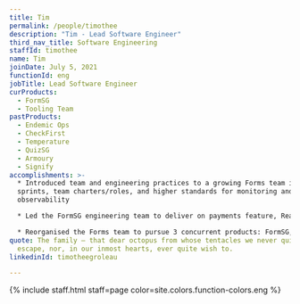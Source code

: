 ```yaml
---
title: Tim
permalink: /people/timothee
description: "Tim - Lead Software Engineer"
third_nav_title: Software Engineering
staffId: timothee
name: Tim
joinDate: July 5, 2021
functionId: eng
jobTitle: Lead Software Engineer
curProducts:
  - FormSG
  - Tooling Team
pastProducts:
  - Endemic Ops
  - CheckFirst
  - Temperature
  - QuizSG
  - Armoury
  - Signify
accomplishments: >-
  * Introduced team and engineering practices to a growing Forms team including
  sprints, team charters/roles, and higher standards for monitoring and
  observability

  * Led the FormSG engineering team to deliver on payments feature, React migration, SES migration, infrastructure upgrades and internal product operations administration tools

  * Reorganised the Forms team to pursue 3 concurrent products: FormSG, Signify, and CheckPoint
quote: The family – that dear octopus from whose tentacles we never quite
  escape, nor, in our inmost hearts, ever quite wish to.
linkedinId: timotheegroleau

---
```


{% include staff.html staff=page color=site.colors.function-colors.eng %}
